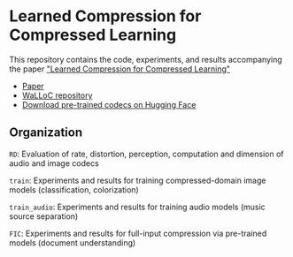 # Learned Compression for Compressed Learning

This repository contains the code, experiments, and results accompanying the paper ["Learned Compression for Compressed Learning"](https://danjacobellis.net/_static/walloc.pdf)

- [Paper](https://danjacobellis.net/_static/walloc.pdf)
- [WaLLoC repository](https://github.com/danjacobellis/walloc)
- [Download pre-trained codecs on Hugging Face](https://huggingface.co/danjacobellis/walloc)

## Organization

`RD`: Evaluation of rate, distortion, perception, computation and dimension of audio and image codecs

`train`: Experiments and results for training compressed-domain image models (classification, colorization)

`train_audio`: Experiments and results for training audio models (music source separation)

`FIC`: Experiments and results for full-input compression via pre-trained models (document understanding)
